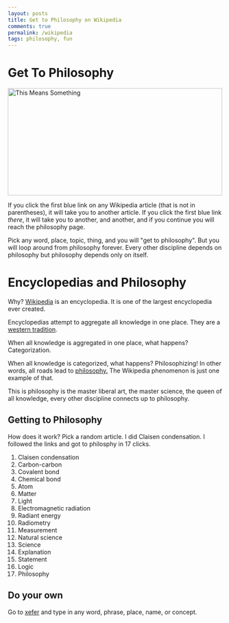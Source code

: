```yaml
---
layout: posts
title: Get to Philosophy on Wikipedia
comments: true
permalink: /wikipedia
tags: philosophy, fun
--- 
```


# Get To Philosophy

<img src="http://www.ericgarland.co/wp-content/uploads/pix/2016/01/Things-I-learned-from-Guitar-Center.jpg" alt="This Means Something" width="500" height="250"> 

If you click the first blue link on any Wikipedia article (that is not in parentheses), it will take you to another article. If you click the first blue link *there*, it will take you to another, and another, and if you continue you will reach the philosophy page. 

Pick any word, place, topic, thing, and you will "get to philosophy". But you will loop around from philosophy forever. Every other discipline depends on philosophy but philosophy depends only on itself. 


# Encyclopedias and Philosophy

Why? [Wikipedia](https://en.wikipedia.org/wiki/Wikipedia:Getting_to_Philosophy) is an encyclopedia. It is one of the largest encyclopedia ever created. 

Encyclopedias attempt to aggregate all knowledge in one place. They are a [western tradition](http://www.iep.utm.edu/mac-over/).

When all knowledge is aggregated in one place, what happens? Categorization. 

When all knowledge is categorized, what happens? Philosophizing! In other words, all roads lead to [philosophy.](https://en.wikipedia.org/wiki/Wikipedia:Getting_to_Philosophy#/media/File:Getting_to_Philosophy_graph_of_Wikipedia_articles_by_Pine.png) The Wikipedia phenomenon is just one example of that.  

This is philosophy is the master liberal art, the master science, the queen of all knowledge, every other discipline connects up to philosophy. 


## Getting to Philosophy 

How does it work? Pick a random article. I did Claisen condensation. I followed the links and got to philosphy in 17 clicks. 

1. Claisen condensation
2. Carbon-carbon
3. Covalent bond
4. Chemical bond
5. Atom
6. Matter
7. Light
8. Electromagnetic radiation
9. Radiant energy
10. Radiometry
11. Measurement
12. Natural science
13. Science
14. Explanation
15. Statement
16. Logic
17. Philosophy 


## Do your own

Go to [xefer](http://xefer.com//wikipedia) and type in any word, phrase, place, name, or concept.